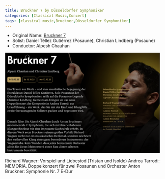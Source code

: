 ```yaml
---
title: Bruckner 7 by Düsseldorfer Symphoniker
categories: [Classical Music,Concert]
tags: [classical music,Bruckner,Düsseldorfer Symphoniker]
---
```


- Original Name: [Bruckner 7](https://www.tonhalle.de/veranstaltung/sternzeichen/17289-bruckner-7)
- Solist: Daniel Téllez Gutiérrez (Posaune), Christian Lindberg (Posaune)
- Conductor: Alpesh Chauhan

![Bruckner 7](bruckner7.png)

Richard Wagner: Vorspiel und Liebestod (Tristan und Isolde)
Andrea Tarrodi: MEMORIA. Doppelkonzert für zwei Posaunen und Orchester
Anton Bruckner: Symphonie Nr. 7 E-Dur